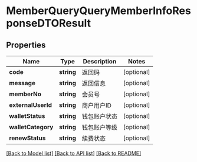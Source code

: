 # MemberQueryQueryMemberInfoResponseDTOResult

## Properties
Name | Type | Description | Notes
------------ | ------------- | ------------- | -------------
**code** | **string** | 返回码 | [optional] 
**message** | **string** | 返回信息 | [optional] 
**memberNo** | **string** | 会员号 | [optional] 
**externalUserId** | **string** | 商户用户ID | [optional] 
**walletStatus** | **string** | 钱包账户状态 | [optional] 
**walletCategory** | **string** | 钱包账户等级 | [optional] 
**renewStatus** | **string** | 续费状态 | [optional] 

[[Back to Model list]](../README.md#documentation-for-models) [[Back to API list]](../README.md#documentation-for-api-endpoints) [[Back to README]](../README.md)


